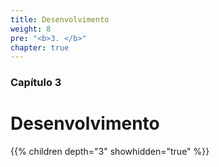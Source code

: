 ```yaml
---
title: Desenvolvimento
weight: 8
pre: "<b>3. </b>"
chapter: true
---
```


### Capítulo 3

# Desenvolvimento

{{% children depth="3" showhidden="true" %}}